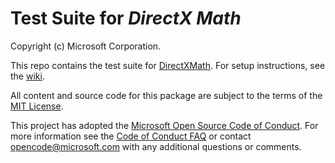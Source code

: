 # Test Suite for _DirectX Math_

Copyright (c) Microsoft Corporation.

This repo contains the test suite for [DirectXMath](https://github.com/Microsoft/DirectXMath). For setup instructions, see the [wiki](https://github.com/walbourn/directxmathtest/wiki).

All content and source code for this package are subject to the terms of the [MIT License](http://opensource.org/licenses/MIT).

This project has adopted the [Microsoft Open Source Code of Conduct](https://opensource.microsoft.com/codeofconduct/). For more information see the [Code of Conduct FAQ](https://opensource.microsoft.com/codeofconduct/faq/) or contact [opencode@microsoft.com](mailto:opencode@microsoft.com) with any additional questions or comments.
